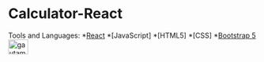 
# Calculator-React
Tools and Languages:
*[React](https://reactjs.org/)
*[JavaScript]
*[HTML5]
*[CSS]
*[Bootstrap 5](https://getbootstrap.com/)
<br>
<img align="center" src="https://raw.githubusercontent.com/rahuldkjain/github-profile-readme-generator/master/src/images/icons/Social/twitter.svg" alt="gautamkrishnar" height="30" width="40" />
